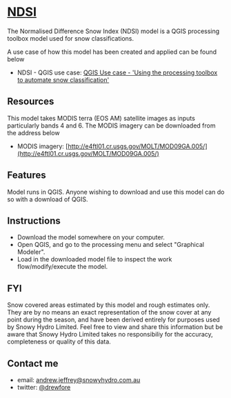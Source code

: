 # [NDSI](http://drewfore.github.io/NDSI)

The Normalised Difference Snow Index (NDSI) model is a QGIS processing toolbox model 
used for snow classifications.

A use case of how this model has been created and applied can be found below
* NDSI - QGIS use case: [QGIS Use case - 'Using the processing toolbox to automate snow classification'](https://docs.google.com/document/d/1Pg4WdYmAD-UT0NiYjBNyt_OpsZ0ugf6VXHW0mY7eBwA/edit?usp=sharing)

## Resources

This model takes MODIS terra (EOS AM) satellite images as inputs particularly bands 4 and 6.
The MODIS imagery can be downloaded from the address below
* MODIS imagery: [http://e4ftl01.cr.usgs.gov/MOLT/MOD09GA.005/](http://e4ftl01.cr.usgs.gov/MOLT/MOD09GA.005/)


## Features

Model runs in QGIS. Anyone wishing to download and use this model can do so with a download of QGIS.

## Instructions

* Download the model somewhere on your computer.
* Open QGIS, and go to the processing menu and select "Graphical Modeler".
* Load in the downloaded model file to inspect the work flow/modify/execute the model.

## FYI

Snow covered areas estimated by this model and rough estimates only. They are by no means 
an exact representation of the snow cover at any point during the 
season, and have been derived entirely for purposes used by Snowy Hydro Limited. Feel 
free to view and share this information but be aware that Snowy Hydro Limited takes no 
responsibiliy for the accuracy, completeness or quality of this data.

## Contact me
* email: [andrew.jeffrey@snowyhydro.com.au](mailto:andrew.jeffrey@snowyhydro.com.au)
* twitter: [@drewfore](http://twitter.com/drewfore)
